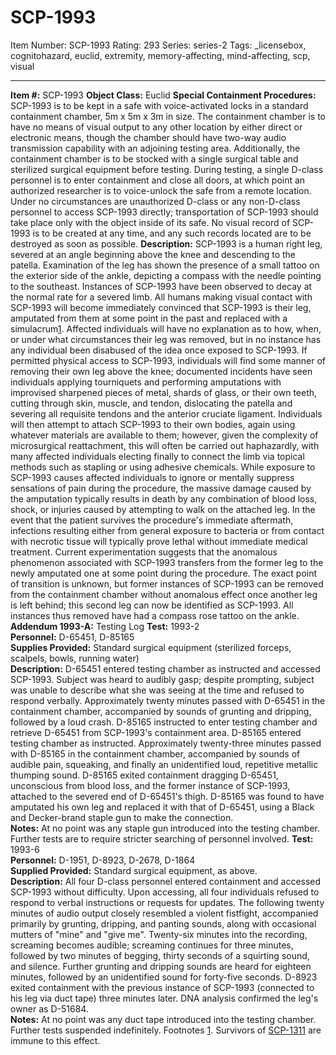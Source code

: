 # SCP-1993
Item Number: SCP-1993
Rating: 293
Series: series-2
Tags: _licensebox, cognitohazard, euclid, extremity, memory-affecting, mind-affecting, scp, visual

---

**Item #:** SCP-1993
**Object Class:** Euclid
**Special Containment Procedures:** SCP-1993 is to be kept in a safe with voice-activated locks in a standard containment chamber, 5m x 5m x 3m in size. The containment chamber is to have no means of visual output to any other location by either direct or electronic means, though the chamber should have two-way audio transmission capability with an adjoining testing area. Additionally, the containment chamber is to be stocked with a single surgical table and sterilized surgical equipment before testing. During testing, a single D-class personnel is to enter containment and close all doors, at which point an authorized researcher is to voice-unlock the safe from a remote location. Under no circumstances are unauthorized D-class or any non-D-class personnel to access SCP-1993 directly; transportation of SCP-1993 should take place only with the object inside of its safe. No visual record of SCP-1993 is to be created at any time, and any such records located are to be destroyed as soon as possible.
**Description:** SCP-1993 is a human right leg, severed at an angle beginning above the knee and descending to the patella. Examination of the leg has shown the presence of a small tattoo on the exterior side of the ankle, depicting a compass with the needle pointing to the southeast. Instances of SCP-1993 have been observed to decay at the normal rate for a severed limb.
All humans making visual contact with SCP-1993 will become immediately convinced that SCP-1993 is their leg, amputated from them at some point in the past and replaced with a simulacrum[1](javascript:;). Affected individuals will have no explanation as to how, when, or under what circumstances their leg was removed, but in no instance has any individual been disabused of the idea once exposed to SCP-1993. If permitted physical access to SCP-1993, individuals will find some manner of removing their own leg above the knee; documented incidents have seen individuals applying tourniquets and performing amputations with improvised sharpened pieces of metal, shards of glass, or their own teeth, cutting through skin, muscle, and tendon, dislocating the patella and severing all requisite tendons and the anterior cruciate ligament.
Individuals will then attempt to attach SCP-1993 to their own bodies, again using whatever materials are available to them; however, given the complexity of microsurgical reattachment, this will often be carried out haphazardly, with many affected individuals electing finally to connect the limb via topical methods such as stapling or using adhesive chemicals. While exposure to SCP-1993 causes affected individuals to ignore or mentally suppress sensations of pain during the procedure, the massive damage caused by the amputation typically results in death by any combination of blood loss, shock, or injuries caused by attempting to walk on the attached leg. In the event that the patient survives the procedure's immediate aftermath, infections resulting either from general exposure to bacteria or from contact with necrotic tissue will typically prove lethal without immediate medical treatment.
Current experimentation suggests that the anomalous phenomenon associated with SCP-1993 transfers from the former leg to the newly amputated one at some point during the procedure. The exact point of transition is unknown, but former instances of SCP-1993 can be removed from the containment chamber without anomalous effect once another leg is left behind; this second leg can now be identified as SCP-1993. All instances thus removed have had a compass rose tattoo on the ankle.
**Addendum 1993-A:** Testing Log
**Test:** 1993-2  
**Personnel:** D-65451, D-85165  
**Supplies Provided:** Standard surgical equipment (sterilized forceps, scalpels, bowls, running water)  
**Description:** D-65451 entered testing chamber as instructed and accessed SCP-1993. Subject was heard to audibly gasp; despite prompting, subject was unable to describe what she was seeing at the time and refused to respond verbally. Approximately twenty minutes passed with D-65451 in the containment chamber, accompanied by sounds of grunting and dripping, followed by a loud crash. D-85165 instructed to enter testing chamber and retrieve D-65451 from SCP-1993's containment area. D-85165 entered testing chamber as instructed. Approximately twenty-three minutes passed with D-85165 in the containment chamber, accompanied by sounds of audible pain, squeaking, and finally an unidentified loud, repetitive metallic thumping sound. D-85165 exited containment dragging D-65451, unconscious from blood loss, and the former instance of SCP-1993, attached to the severed end of D-65451's thigh. D-85165 was found to have amputated his own leg and replaced it with that of D-65451, using a Black and Decker-brand staple gun to make the connection.  
**Notes:** At no point was any staple gun introduced into the testing chamber. Further tests are to require stricter searching of personnel involved.
**Test:** 1993-6  
**Personnel:** D-1951, D-8923, D-2678, D-1864  
**Supplied Provided:** Standard surgical equipment, as above.  
**Description:** All four D-class personnel entered containment and accessed SCP-1993 without difficulty. Upon accessing, all four individuals refused to respond to verbal instructions or requests for updates. The following twenty minutes of audio output closely resembled a violent fistfight, accompanied primarily by grunting, dripping, and panting sounds, along with occasional mutters of "mine" and "give me". Twenty-six minutes into the recording, screaming becomes audible; screaming continues for three minutes, followed by two minutes of begging, thirty seconds of a squirting sound, and silence. Further grunting and dripping sounds are heard for eighteen minutes, followed by an unidentified sound for forty-five seconds. D-8923 exited containment with the previous instance of SCP-1993 (connected to his leg via duct tape) three minutes later. DNA analysis confirmed the leg's owner as D-51684.  
**Notes:** At no point was any duct tape introduced into the testing chamber. Further tests suspended indefinitely.
Footnotes
[1](javascript:;). Survivors of [SCP-1311](/scp-1311) are immune to this effect.